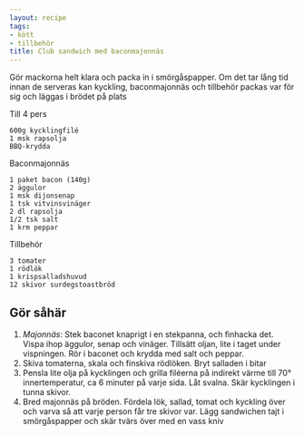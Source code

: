 ```yaml
---
layout: recipe
tags:
- kött
- tillbehör
title: Club sandwich med baconmajonnäs
---
```



Gör mackorna helt klara och packa in i smörgåspapper. Om det tar lång tid innan
de serveras kan kyckling, baconmajonnäs och tillbehör packas var för sig och
läggas i brödet på plats

Till 4 pers
```
600g kycklingfilé
1 msk rapsolja
BBQ-krydda
```
Baconmajonnäs
```
1 paket bacon (140g)
2 äggulor
1 msk dijonsenap
1 tsk vitvinsvinäger
2 dl rapsolja
1/2 tsk salt
1 krm peppar
```
Tillbehör
```
3 tomater
1 rödlök
1 krispsalladshuvud
12 skivor surdegstoastbröd
```
## Gör såhär
1. *Majonnäs*: Stek baconet knaprigt i en stekpanna, och finhacka det. Vispa
   ihop äggulor, senap och vinäger. Tillsätt oljan, lite i taget under
   vispningen. Rör i baconet och krydda med salt och peppar.
2. Skiva tomaterna, skala och finskiva rödlöken. Bryt salladen i bitar
3. Pensla lite olja på kycklingen och grilla filéerna på indirekt värme till 70°
   innertemperatur, ca 6 minuter på varje sida. Låt svalna. Skär kycklingen i
   tunna skivor.
4. Bred majonnäs på bröden. Fördela lök, sallad, tomat och kyckling över och
   varva så att varje person får tre skivor var. Lägg sandwichen tajt i
   smörgåspapper och skär tvärs över med en vass kniv

